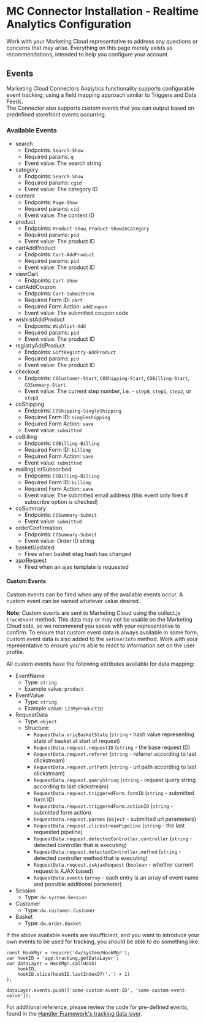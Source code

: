 # MC Connector Installation - Realtime Analytics Configuration

Work with your Marketing Cloud representative to address any questions or concerns that may arise.
Everything on this page merely exists as recommendations, intended to help you configure your account.

## Events

Marketing Cloud Connectors Analytics functionality supports configurable event tracking, using a field mapping approach similar to Triggers and Data Feeds.  
The Connector also supports *custom events* that you can output based on predefined storefront events occurring.

### Available Events

- search
    - Endpoints: `Search-Show`
    - Required params: `q`
    - Event value: The search string
- category
    - Endpoints: `Search-Show`
    - Required params: `cgid`
    - Event value: The category ID
- content
    - Endpoints: `Page-Show`
    - Required params: `cid`
    - Event value: The content ID
- product
    - Endpoints: `Product-Show`, `Product-ShowInCategory`
    - Required params: `pid`
    - Event value: The product ID
- cartAddProduct
    - Endpoints: `Cart-AddProduct`
    - Required params: `pid`
    - Event value: The product ID
- viewCart
    - Endpoints: `Cart-Show`
- cartAddCoupon
    - Endpoints: `Cart-SubmitForm`
    - Required Form ID: `cart`
    - Required Form Action: `addCoupon`
    - Event value: The submitted coupon code
- wishlistAddProduct
    - Endpoints: `Wishlist-Add`
    - Required params: `pid`
    - Event value: The product ID
- registryAddProduct
    - Endpoints: `GiftRegistry-AddProduct`
    - Required params: `pid`
    - Event value: The product ID
- checkout
    - Endpoints: `COCustomer-Start`, `COShipping-Start`, `COBilling-Start`, `COSummary-Start`
    - Event value: The current step number, i.e. - `step0`, `step1`, `step2`, or `step3`
- coShipping
    - Endpoints: `COShipping-SingleShipping`
    - Required Form ID: `singleshipping`
    - Required Form Action: `save`
    - Event value: `submitted`
- coBilling
    - Endpoints: `COBilling-Billing`
    - Required Form ID: `billing`
    - Required Form Action: `save`
    - Event value: `submitted`
- mailingListSubscribed
    - Endpoints: `COBilling-Billing`
    - Required Form ID: `billing`
    - Required Form Action: `save`
    - Event value: The submitted email address (this event only fires if subscribe option is checked)
- coSummary
    - Endpoints: `COSummary-Submit`
    - Event value: `submitted`
- orderConfirmation
    - Endpoints: `COSummary-Submit`
    - Event value: Order ID string
- basketUpdated
    - Fires when basket etag hash has changed
- ajaxRequest
    - Fired when an ajax template is requested

#### Custom Events

Custom events can be fired when any of the available events occur. A custom event can be named whatever value desired.  

**Note**: Custom events are sent to Marketing Cloud using the collect.js `trackEvent` method. This data may or may not be usable on the Marketing Cloud side, so we recommend you speak with your representative to confirm. To ensure that custom event data is always available in some form, custom event data is also added to the `setUserInfo` method. Work with your representative to ensure you're able to react to information set on the user profile.

All custom events have the following attributes available for data mapping:

- EventName
    - Type: `string`
    - Example value: `product`
- EventValue
    - Type: `string`
    - Example value: `123MyProductID`
- RequestData
    - Type: `object`
    - Structure:
        - `RequestData.origBasketState` (`string` - hash value representing state of basket at start of request)
        - `RequestData.request.requestID` (`string` - the base request ID)
        - `RequestData.request.referer` (`string` - referrer according to last clickstream)
        - `RequestData.request.urlPath` (`string` - url path according to last clickstream)
        - `RequestData.request.queryString` (`string` - request query string according to last clickstream)
        - `RequestData.request.triggeredForm.formID` (`string` - submitted form ID)
        - `RequestData.request.triggeredForm.actionID` (`string` - submitted form action)
        - `RequestData.request.params` (`object` - submitted url parameters)
        - `RequestData.request.clickstreamPipeline` (`string` - the last requested pipeline)
        - `RequestData.request.detectedController.controller` (`string` - detected controller that is executing)
        - `RequestData.request.detectedController.method` (`string` - detected controller method that is executing)
        - `RequestData.request.isAjaxRequest` (`boolean` - whether current request is AJAX based)
        - `RequestData.events` (`array` - each entry is an array of event name and possible additional parameter)
- Session
    - Type: `dw.system.Session`
- Customer
    - Type: `dw.customer.Customer`
- Basket
    - Type: `dw.order.Basket`

If the above available events are insufficient, and you want to introduce your own events to be used for tracking, you *should* be able to do something like:

```
const HookMgr = require('dw/system/HookMgr');
var hookID = 'app.tracking.getDataLayer';
var dataLayer = HookMgr.callHook(
    hookID,
    hookID.slice(hookID.lastIndexOf('.') + 1)
);

dataLayer.events.push(['some-custom-event-ID', 'some-custom-event-value']);
```

For additional reference, please review the code for pre-defined events, found in the [Handler Framework's tracking data layer](https://bitbucket.org/demandware/handler-framework/src/develop/cartridges/int_handlerframework/cartridge/scripts/tracking/dataLayer.js?at=develop&fileviewer=file-view-default#dataLayer.js-112).